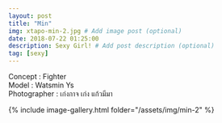 ```yaml
---
layout: post
title: "Min"
img: xtapo-min-2.jpg # Add image post (optional)
date: 2018-07-22 01:25:00
description: Sexy Girl! # Add post description (optional)
tag: [sexy]
---
```

Concept : Fighter  
Model : Watsmin Ys  
Photographer : เก่งกาจ เก่ง แก้วมีมา           

{% include image-gallery.html folder="/assets/img/min-2" %}
